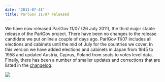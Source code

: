 ```yaml
---
date: "2011-07-31"
title: ParlGov 11/07 released
---
```


We have now released ParlGov 11/07 (26 July 2011), the third major stable release of the ParlGov project. There have been no changes to the release candidate we put online a couple of days ago. ParlGov 11/07 includes all elections and cabinets until the mid of July for the countries we cover. In this version we have added elections and cabinets in Japan from 1945 to 1958 and updated Austria, Cyprus, Poland from seats to votes level data. Finally, there has been a number of smaller updates and corrections that are listed in the [changelog](http://wiki.parlgov.org/wiki/ChangeLog#Version1107).

![](/images/parliament-germany.jpg)
